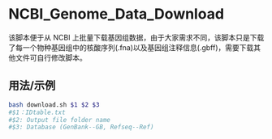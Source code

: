 # NCBI_Genome_Data_Download

该脚本便于从 NCBI 上批量下载基因组数据，由于大家需求不同，该脚本只是下载了每一个物种基因组中的核酸序列(.fna)以及基因组注释信息(.gbff)，需要下载其他文件可自行修改脚本。

## 用法/示例
```bash
bash download.sh $1 $2 $3
#$1：IDtable.txt
#$2: Output file folder name
#$3: Database (GenBank--GB, Refseq--Ref)
```
